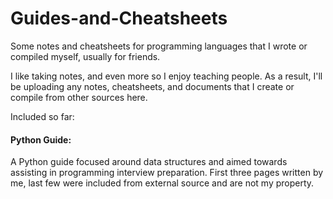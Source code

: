 # Guides-and-Cheatsheets
Some notes and cheatsheets for programming languages that I wrote or compiled myself, usually for friends.

I like taking notes, and even more so I enjoy teaching people. As a result, I'll be uploading any notes, cheatsheets, and documents that I create or compile from other sources here. 

Included so far:

 #### Python Guide:
  A Python guide focused around data structures and aimed towards assisting in programming interview preparation. First three pages written by me, last few were included from external source and are not my property. 
